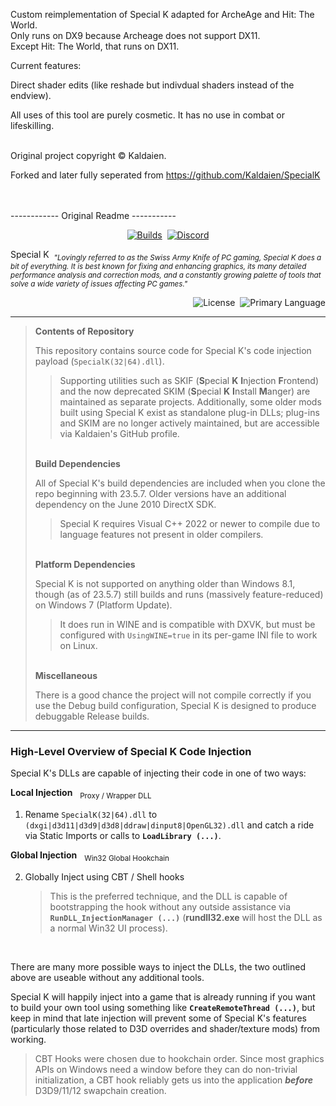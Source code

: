 <p>Custom reimplementation of Special K adapted for ArcheAge and Hit: The World. <br />
Only runs on DX9 because Archeage does not support DX11. <br />
Except Hit: The World, that runs on DX11.</p>

Current features:

Direct shader edits (like reshade but indivdual shaders instead of the endview).

All uses of this tool are purely cosmetic. It has no use in combat or lifeskilling.

<br />
Original project copyright © Kaldaien.

Forked and later fully seperated from https://github.com/Kaldaien/SpecialK 
<br /> <br /> <br /> 

------------ Original Readme -----------

<p align="center">
<a href="https://github.com/SpecialKO/SpecialK/actions/workflows/build-windows.yml"><img src="https://github.com/SpecialKO/SpecialK/actions/workflows/build-windows.yml/badge.svg" alt="Builds"></a>&nbsp;
<a href="https://discord.gg/SpecialK"><img alt="Discord" src="https://img.shields.io/discord/778539700981071872?logo=discord&label=Discord"></a>
</p>

Special K&nbsp;&nbsp;<sub>*"Lovingly referred to as the Swiss Army Knife of PC gaming, Special K does a bit of everything. It is best known for fixing and enhancing graphics, its many detailed performance analysis and correction mods, and a constantly growing palette of tools that solve a wide variety of issues affecting PC games."*</sub>

<p align="right"><img src="https://img.shields.io/github/license/SpecialKO/SpecialK" alt="License">
&nbsp;<img src="https://img.shields.io/github/languages/top/SpecialKO/SpecialK" alt="Primary Language"></p>

<hr>

>**Contents of Repository**
>
>This repository contains source code for Special K's code injection payload (`SpecialK(32|64).dll`).
>>Supporting utilities such as SKIF (**S**pecial **K** **I**njection **F**rontend) and the now deprecated SKIM (**S**pecial **K** **I**nstall **M**anger) are maintained as separate projects. Additionally, some older mods built using Special K exist as standalone plug-in DLLs; plug-ins and SKIM are no longer actively maintained, but are accessible via Kaldaien's GitHub profile.
>
><br>**Build Dependencies**
>
> All of Special K's build dependencies are included when you clone the repo beginning with 23.5.7. Older versions have an additional dependency on the June 2010 DirectX SDK.
> 
>> Special K requires Visual C++ 2022 or newer to compile due to language features not present in older compilers.
>
><br>**Platform Dependencies**
>
> Special K is not supported on anything older than Windows 8.1, though (as of 23.5.7) still builds and runs (massively feature-reduced) on Windows 7 (Platform Update).
> > It does run in WINE and is compatible with DXVK, but must be configured with `UsingWINE=true` in its per-game INI file to work on Linux.<br>
>
><br>**Miscellaneous**
>
>There is a good chance the project will not compile correctly if you use the Debug build configuration, Special K is designed to produce debuggable Release builds.
<hr>

### High-Level Overview of Special K Code Injection

Special K's DLLs are capable of injecting their code in one of two ways:

**Local Injection**&nbsp;&nbsp;&nbsp;<sub>Proxy / Wrapper DLL</sub>
1. Rename `SpecialK(32|64).dll` to `(dxgi|d3d11|d3d9|d3d8|ddraw|dinput8|OpenGL32).dll` and catch a ride via Static Imports or calls to **`LoadLibrary (...)`**.

**Global Injection**&nbsp;&nbsp;&nbsp;<sub>Win32 Global Hookchain</sub>

2. Globally Inject using CBT / Shell hooks
	>This is the preferred technique, and the DLL is capable of bootstrapping the hook without any outside assistance via **`RunDLL_InjectionManager (...)`** (**rundll32.exe** will host the DLL as a normal Win32 UI process).
	
<br>

There are many more possible ways to inject the DLLs, the two outlined above are useable without any additional tools.

Special K will happily inject into a game that is already running if you want to build your own tool using something like **`CreateRemoteThread (...)`**, but keep in mind that late injection will prevent some of Special K's features (particularly those related to D3D overrides and shader/texture mods) from working.

> CBT Hooks were chosen due to hookchain order. Since most graphics APIs on Windows need a window before they can do non-trivial initialization, a CBT hook reliably gets us into the application ***before*** D3D9/11/12 swapchain creation.

